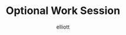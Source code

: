 ---
layout: post
author: elliott
title: "Optional Work Session"
category: notes
mode: Remote
published: false
---
